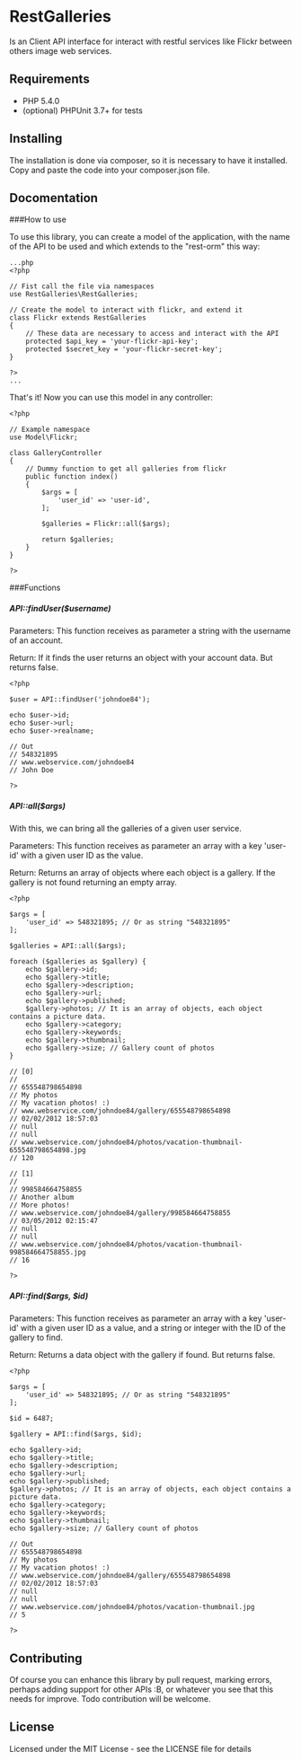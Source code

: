 RestGalleries
=============

Is an Client API interface for interact with restful services like Flickr between others image web services.

Requirements
------------

* PHP 5.4.0
* (optional) PHPUnit 3.7+ for tests

Installing
----------

The installation is done via composer, so it is necessary to have it installed. Copy and paste the code into your composer.json file.

Docomentation
-------------

###How to use

To use this library, you can create a model of the application, with the name of the API to be used and which extends to the "rest-orm" this way:

    ...php
    <?php

    // Fist call the file via namespaces
    use RestGalleries\RestGalleries;

    // Create the model to interact with flickr, and extend it
    class Flickr extends RestGalleries
    {
        // These data are necessary to access and interact with the API
        protected $api_key = 'your-flickr-api-key';
        protected $secret_key = 'your-flickr-secret-key';
    }

    ?>
    ...

That's it! Now you can use this model in any controller:

    <?php

    // Example namespace
    use Model\Flickr;

    class GalleryController
    {
        // Dummy function to get all galleries from flickr
        public function index()
        {
            $args = [
                'user_id' => 'user-id',
            ];

            $galleries = Flickr::all($args);

            return $galleries;
        }
    }

    ?>

###Functions

##### API::findUser($username)

Parameters:
This function receives as parameter a string with the username of an account.

Return:
If it finds the user returns an object with your account data. But returns false.

    <?php

    $user = API::findUser('johndoe84');

    echo $user->id;
    echo $user->url;
    echo $user->realname;

    // Out
    // 548321895
    // www.webservice.com/johndoe84
    // John Doe

    ?>

##### API::all($args)

With this, we can bring all the galleries of a given user service.

Parameters:
This function receives as parameter an array with a key 'user-id' with a given user ID as the value.

Return:
Returns an array of objects where each object is a gallery. If the gallery is not found returning an empty array.

    <?php

    $args = [
        'user_id' => 548321895; // Or as string "548321895"
    ];

    $galleries = API::all($args);

    foreach ($galleries as $gallery) {
        echo $gallery->id;
        echo $gallery->title;
        echo $gallery->description;
        echo $gallery->url;
        echo $gallery->published;
        $gallery->photos; // It is an array of objects, each object contains a picture data.
        echo $gallery->category;
        echo $gallery->keywords;
        echo $gallery->thumbnail;
        echo $gallery->size; // Gallery count of photos
    }

    // [0]
    //
    // 655548798654898
    // My photos
    // My vacation photos! :)
    // www.webservice.com/johndoe84/gallery/655548798654898
    // 02/02/2012 18:57:03
    // null
    // null
    // www.webservice.com/johndoe84/photos/vacation-thumbnail-655548798654898.jpg
    // 120

    // [1]
    //
    // 998584664758855
    // Another album
    // More photos!
    // www.webservice.com/johndoe84/gallery/998584664758855
    // 03/05/2012 02:15:47
    // null
    // null
    // www.webservice.com/johndoe84/photos/vacation-thumbnail-998584664758855.jpg
    // 16

    ?>

##### API::find($args, $id)

Parameters:
This function receives as parameter an array with a key 'user-id' with a given user ID as a value, and a string or integer with the ID of the gallery to find.

Return:
Returns a data object with the gallery if found. But returns false.

    <?php

    $args = [
        'user_id' => 548321895; // Or as string "548321895"
    ];

    $id = 6487;

    $gallery = API::find($args, $id);

    echo $gallery->id;
    echo $gallery->title;
    echo $gallery->description;
    echo $gallery->url;
    echo $gallery->published;
    $gallery->photos; // It is an array of objects, each object contains a picture data.
    echo $gallery->category;
    echo $gallery->keywords;
    echo $gallery->thumbnail;
    echo $gallery->size; // Gallery count of photos

    // Out
    // 655548798654898
    // My photos
    // My vacation photos! :)
    // www.webservice.com/johndoe84/gallery/655548798654898
    // 02/02/2012 18:57:03
    // null
    // null
    // www.webservice.com/johndoe84/photos/vacation-thumbnail.jpg
    // 5

    ?>

Contributing
------------

Of course you can enhance this library by pull request, marking errors, perhaps adding support for other APIs :B, or whatever you see that this needs for improve. Todo contribution will be welcome.


License
-------

Licensed under the MIT License - see the LICENSE file for details
